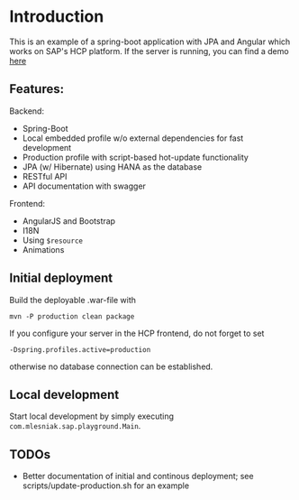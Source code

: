# Introduction

This is an example of a spring-boot application with JPA and Angular which works on SAP's HCP platform. If the 
server is running, you can find a demo [here](https://datalakep1941749386trial.hanatrial.ondemand.com/server/)
 
## Features:

Backend:

- Spring-Boot
- Local embedded profile w/o external dependencies for fast development
- Production profile with script-based hot-update functionality
- JPA (w/ Hibernate) using HANA as the database
- RESTful API
- API documentation with swagger

Frontend:

- AngularJS and Bootstrap
- I18N
- Using ```$resource```
- Animations

 
## Initial deployment
 
Build the deployable .war-file with 
 
    mvn -P production clean package
    
If you configure your server in the HCP frontend, do not forget to set
    
    -Dspring.profiles.active=production
    
otherwise no database connection can be established.    
 
 
## Local development
 
Start local development by simply executing ```com.mlesniak.sap.playground.Main```.
    
    

## TODOs
 
- Better documentation of initial and continous deployment; see scripts/update-production.sh for an example